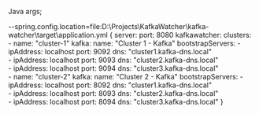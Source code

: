 Java args;

--spring.config.location=file:D:\Projects\KafkaWatcher\kafka-watcher\target\application.yml
{
    server:
    port: 8080
    kafkawatcher:
        clusters:
            -   name: "cluster-1"
                kafka:
                    name: "Cluster 1 - Kafka"
                    bootstrapServers: 
                        -   ipAddress: localhost
                            port: 9092
                            dns: "cluster1.kafka-dns.local"  
                        -   ipAddress: localhost
                            port: 9093
                            dns: "cluster2.kafka-dns.local"  
                        -   ipAddress: localhost
                            port: 9094
                            dns: "cluster3.kafka-dns.local"    
            -   name: "cluster-2"
                kafka:
                    name: "Cluster 2 - Kafka"
                    bootstrapServers: 
                        -   ipAddress: localhost
                            port: 8092
                            dns: "cluster1.kafka-dns.local"  
                        -   ipAddress: localhost
                            port: 8093
                            dns: "cluster2.kafka-dns.local"  
                        -   ipAddress: localhost
                            port: 8094
                            dns: "cluster3.kafka-dns.local" 
}